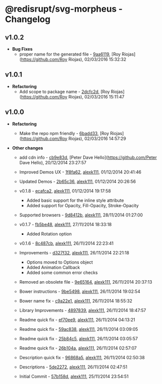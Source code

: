 
# @redisrupt/svg-morpheus - Changelog
## v1.0.2
- **Bug Fixes**
  - proper name for the generated file - [9aa6119]( https://github.com/Redisrupt/SVG-Morpheus/commit/9aa6119 ), [Roy Riojas](https://github.com/Roy Riojas), 02/03/2016 15:32:32

    
## v1.0.1
- **Refactoring**
  - Add scope to package name - [2dcfc2d]( https://github.com/Redisrupt/SVG-Morpheus/commit/2dcfc2d ), [Roy Riojas](https://github.com/Roy Riojas), 02/03/2016 15:11:47

    
## v1.0.0
- **Refactoring**
  - Make the repo npm friendly - [6badd33]( https://github.com/Redisrupt/SVG-Morpheus/commit/6badd33 ), [Roy Riojas](https://github.com/Roy Riojas), 02/03/2016 14:57:29

    
- **Other changes**
  - add cdn info - [cb9e83d]( https://github.com/Redisrupt/SVG-Morpheus/commit/cb9e83d ), [Peter Dave Hello](https://github.com/Peter Dave Hello), 20/12/2014 23:27:57

    
  - Improved Demos UX - [1f8fa62]( https://github.com/Redisrupt/SVG-Morpheus/commit/1f8fa62 ), [alexk111](https://github.com/alexk111), 01/12/2014 20:41:46

    
  - Updated Demos - [2b65c36]( https://github.com/Redisrupt/SVG-Morpheus/commit/2b65c36 ), [alexk111](https://github.com/alexk111), 01/12/2014 20:26:56

    
  - v0.1.8 - [ecafca2]( https://github.com/Redisrupt/SVG-Morpheus/commit/ecafca2 ), [alexk111](https://github.com/alexk111), 01/12/2014 19:17:58

    - Added basic support for the inline style attribute
    - Added support for Opacity, Fill-Opacity, Stroke-Opacity
    
  - Supported browsers - [9d8412b]( https://github.com/Redisrupt/SVG-Morpheus/commit/9d8412b ), [alexk111](https://github.com/alexk111), 28/11/2014 01:27:00

    
  - v0.1.7 - [fb5be48]( https://github.com/Redisrupt/SVG-Morpheus/commit/fb5be48 ), [alexk111](https://github.com/alexk111), 27/11/2014 18:33:18

    - Added Rotation option
    
  - v0.1.6 - [8c487cb]( https://github.com/Redisrupt/SVG-Morpheus/commit/8c487cb ), [alexk111](https://github.com/alexk111), 26/11/2014 22:23:41

    
  - Improvements - [d327f32]( https://github.com/Redisrupt/SVG-Morpheus/commit/d327f32 ), [alexk111](https://github.com/alexk111), 26/11/2014 22:21:18

    - Options moved to Options object
    - Added Animation Callback
    - Added some common error checks
    
  - Removed an obsolete file - [9e65164]( https://github.com/Redisrupt/SVG-Morpheus/commit/9e65164 ), [alexk111](https://github.com/alexk111), 26/11/2014 20:37:13

    
  - Bower instructions - [9be5498]( https://github.com/Redisrupt/SVG-Morpheus/commit/9be5498 ), [alexk111](https://github.com/alexk111), 26/11/2014 19:02:54

    
  - Bower name fix - [c9a22e1]( https://github.com/Redisrupt/SVG-Morpheus/commit/c9a22e1 ), [alexk111](https://github.com/alexk111), 26/11/2014 18:55:32

    
  - Library Improvements - [4897839]( https://github.com/Redisrupt/SVG-Morpheus/commit/4897839 ), [alexk111](https://github.com/alexk111), 26/11/2014 18:47:57

    
  - Readme quick fix - [ef70ee9]( https://github.com/Redisrupt/SVG-Morpheus/commit/ef70ee9 ), [alexk111](https://github.com/alexk111), 26/11/2014 04:13:21

    
  - Readme quick fix - [59ac838]( https://github.com/Redisrupt/SVG-Morpheus/commit/59ac838 ), [alexk111](https://github.com/alexk111), 26/11/2014 03:09:05

    
  - Readme quick fix - [25b84c5]( https://github.com/Redisrupt/SVG-Morpheus/commit/25b84c5 ), [alexk111](https://github.com/alexk111), 26/11/2014 03:05:57

    
  - Readme quick fix - [26b104a]( https://github.com/Redisrupt/SVG-Morpheus/commit/26b104a ), [alexk111](https://github.com/alexk111), 26/11/2014 02:57:07

    
  - Description quick fix - [96868a5]( https://github.com/Redisrupt/SVG-Morpheus/commit/96868a5 ), [alexk111](https://github.com/alexk111), 26/11/2014 02:50:38

    
  - Descriptions - [5de2272]( https://github.com/Redisrupt/SVG-Morpheus/commit/5de2272 ), [alexk111](https://github.com/alexk111), 26/11/2014 02:47:51

    
  - Initial Commit - [57b158d]( https://github.com/Redisrupt/SVG-Morpheus/commit/57b158d ), [alexk111](https://github.com/alexk111), 25/11/2014 23:54:51

    
